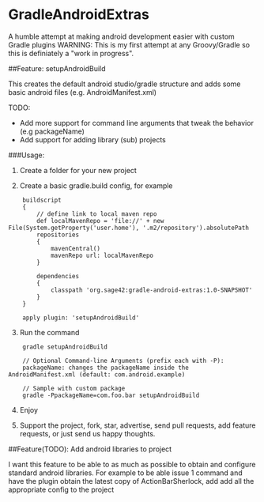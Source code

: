 GradleAndroidExtras
===================

A humble attempt at making android development easier with custom Gradle plugins
WARNING: This is my first attempt at any Groovy/Gradle so this is definiately a "work in progress".


##Feature: setupAndroidBuild

This creates the default android studio/gradle structure and adds some basic android files (e.g. AndroidManifest.xml)

TODO: 
* Add more support for command line arguments that tweak the behavior (e.g packageName)
* Add support for adding library (sub) projects

###Usage:

1) Create a folder for your new project

2) Create a basic gradle.build config, for example

```
    buildscript 
    {
        // define link to local maven repo
        def localMavenRepo = 'file://' + new File(System.getProperty('user.home'), '.m2/repository').absolutePath
        repositories 
        {
            mavenCentral()
            mavenRepo url: localMavenRepo
        }
        
        dependencies 
        {
            classpath 'org.sage42:gradle-android-extras:1.0-SNAPSHOT'
        }
    }

    apply plugin: 'setupAndroidBuild'
```

3) Run the command


```
    gradle setupAndroidBuild
    
    // Optional Command-line Arguments (prefix each with -P):
    packageName: changes the packageName inside the AndroidManifest.xml (default: com.android.example)
    
    // Sample with custom package
    gradle -PpackageName=com.foo.bar setupAndroidBuild
```

4) Enjoy

5) Support the project, fork, star, advertise, send pull requests, add feature requests, or just send us happy thoughts.


##Feature(TODO): Add android libraries to project

I want this feature to be able to as much as possible to obtain and configure standard android libraries.
For example to be able issue 1 command and have the plugin obtain the latest copy of ActionBarSherlock, add add all the appropriate config to the project
